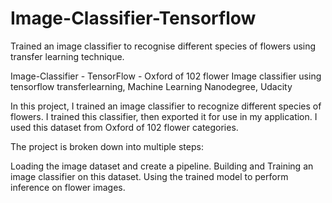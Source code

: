 # Image-Classifier-Tensorflow
Trained an image classifier to recognise different species of flowers using transfer learning technique.

Image-Classifier - TensorFlow - Oxford of 102 flower
Image classifier using tensorflow transferlearning, Machine Learning Nanodegree, Udacity

In this project, I trained an image classifier to recognize different species of flowers. I trained this classifier, then exported it for use in my application. I used this dataset from Oxford of 102 flower categories. 

The project is broken down into multiple steps:

Loading the image dataset and create a pipeline. 
Building and Training an image classifier on this dataset. 
Using the trained model to perform inference on flower images.
